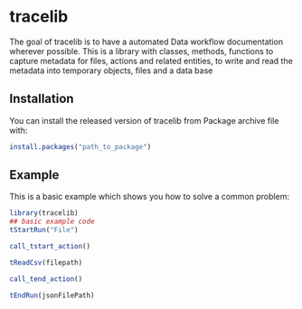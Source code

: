 # tracelib

<!-- badges: start -->
<!-- badges: end -->

The goal of tracelib is to have a automated Data workflow documentation wherever possible. This is a library with classes, methods, functions to capture metadata for files, actions and related entities, to write and read the metadata into temporary objects, files and a data base

## Installation

You can install the released version of tracelib from Package archive file with:

``` r
install.packages("path_to_package")
```

## Example

This is a basic example which shows you how to solve a common problem:

``` r
library(tracelib)
## basic example code
tStartRun("File")

call_tstart_action()

tReadCsv(filepath)

call_tend_action()

tEndRun(jsonFilePath)
```

